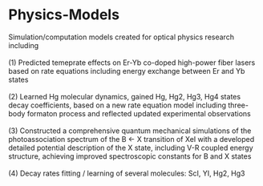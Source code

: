 # Physics-Models
Simulation/computation models created for optical physics research including \
\
(1) Predicted temeprate effects on Er-Yb co-doped high-power fiber lasers based on rate equations including energy exchange between Er and Yb states \
\
(2) Learned Hg molecular dynamics, gained Hg, Hg2, Hg3, Hg4 states decay coefficients, based on a new rate equation model including three-body formaton process and reflected updated experimental observations \
\
(3) Constructed a comprehensive quantum mechanical simulations of the photoassociation spectrum of the B ← X transition of XeI with a developed detailed potential description of the X state, including V-R coupled energy structure, achieving improved spectroscopic constants for B and X states\
\
(4) Decay rates fitting / learning of several molecules: ScI, YI, Hg2, Hg3
